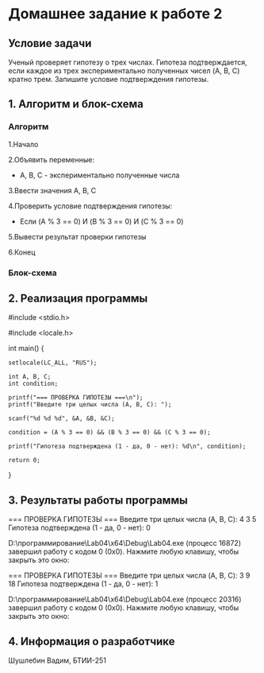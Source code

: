 # Домашнее задание к работе 2

## Условие задачи

Ученый проверяет гипотезу о трех числах. Гипотеза подтверждается, если каждое из трех экспериментально полученных чисел (A, B, C) кратно трем. Запишите условие подтверждения гипотезы.

## 1. Алгоритм и блок-схема
### Алгоритм
1.Начало

2.Объявить переменные:

- A, B, C - экспериментально полученные числа

3.Ввести значения A, B, C

4.Проверить условие подтверждения гипотезы:

- Если (A % 3 == 0) И (B % 3 == 0) И (C % 3 == 0)

5.Вывести результат проверки гипотезы

6.Конец

### Блок-схема






## 2. Реализация программы

﻿#include <stdio.h>

#include <locale.h>

int main()
{
    
    setlocale(LC_ALL, "RUS");
    
    int A, B, C;
    int condition;

    printf("=== ПРОВЕРКА ГИПОТЕЗЫ ===\n");
    printf("Введите три целых числа (A, B, C): ");

    scanf("%d %d %d", &A, &B, &C);

    condition = (A % 3 == 0) && (B % 3 == 0) && (C % 3 == 0);

    printf("Гипотеза подтверждена (1 - да, 0 - нет): %d\n", condition);

    return 0;
}

## 3. Результаты работы программы

=== ПРОВЕРКА ГИПОТЕЗЫ ===
Введите три целых числа (A, B, C): 4 3 5
Гипотеза подтверждена (1 - да, 0 - нет): 0

D:\программирование\Lab04\x64\Debug\Lab04.exe (процесс 16872) завершил работу с кодом 0 (0x0).
Нажмите любую клавишу, чтобы закрыть это окно:

=== ПРОВЕРКА ГИПОТЕЗЫ ===
Введите три целых числа (A, B, C): 3 9 18
Гипотеза подтверждена (1 - да, 0 - нет): 1

D:\программирование\Lab04\x64\Debug\Lab04.exe (процесс 20316) завершил работу с кодом 0 (0x0).
Нажмите любую клавишу, чтобы закрыть это окно:

## 4. Информация о разработчике

Шушлебин Вадим, БТИИ-251


